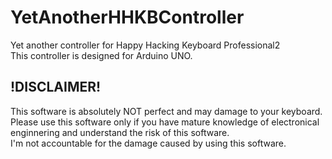 YetAnotherHHKBController
=========================

Yet another controller for Happy Hacking Keyboard Professional2  
This controller is designed for Arduino UNO.

!DISCLAIMER!
---------------
This software is absolutely NOT perfect and may damage to your keyboard.  
Please use this software only if you have mature knowledge of electronical  
enginnering and understand the risk of this software.  
I'm not accountable for the damage caused by using this software.
